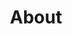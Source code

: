 ---
title: About
layout: main-sidebar-right

menu:
  main:
  
columns:
  col0: 
    - 40
  col1: 
    - 30
---